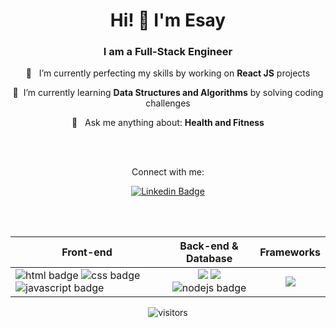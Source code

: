 <h1 align="center">Hi! 👋 I'm Esay</h1>
<h3 align="center"><b>I am a Full-Stack Engineer</b></h3>


<div align="center">
<p>
 🔭 &nbsp; I’m currently perfecting my skills by working on <b>React JS</b> projects
</p>
<p>
 🌱&nbsp;  I’m currently learning <b>Data Structures and Algorithms</b> by solving coding challenges
</p>
<p>
 💬 &nbsp; Ask me anything about: <b>Health and Fitness</b>
</p>
</div>

<br></br>
<div align="center">



<p align="center">Connect with me:</p>

[![Linkedin Badge](https://img.shields.io/badge/-Esay-0e76a8?style=flat&labelColor=0e76a8&logo=linkedin&logoColor=white)](https://www.linkedin.com/in/esay-hernandez-811899158/)
</div>


<br></br>

<div align="center">
  <table align="center">
    <thead>
      <th><span align="middle">Front-end</span></th>
      <th><span align="middle">Back-end & Database</span></th>
      <th><span align="middle">Frameworks</span></th>
    </thead>
    <tbody>
      <tr>
        <td>
          <a><img  src="https://img.shields.io/badge/html%20-%23E34F26.svg?&style=for-the-badge&logo=html5&logoColor=black" alt="html badge" />
          </a>
          <a>
            <img  src="https://img.shields.io/badge/css%20-%231572B6.svg?&style=for-the-badge&logo=css3&logoColor=black" alt="css badge" />
          </a>
          <a>
            <img  src="https://img.shields.io/badge/JavaScript%20-%23F7DF1E.svg?&style=for-the-badge&logo=JavaScript&logoColor=black" alt="javascript badge" />
          </a>
          <a></a>
        </td>
        <td align="center">
          <a>
          <img src="https://img.shields.io/badge/postgres-%23316192.svg?style=for-the-badge&logo=postgresql&logoColor=white" />
          </a>
          <a><img src="https://img.shields.io/badge/express.js-%23404d59.svg?style=for-the-badge&logo=express&logoColor=%2361DAFB" /></a>
          <a>
          <img  src="https://img.shields.io/badge/Node.Js%20-%23339933.svg?&style=for-the-badge&logo=Node.Js&logoColor=black" alt="nodejs badge" />
          </a>
        </td>
        <td align="center">
          <a>
          <img src="https://img.shields.io/badge/react-%2320232a.svg?style=for-the-badge&logo=react&logoColor=%2361DAFB" />
          </a>
        </td>
      </tr>
    </tbody>
  </table>
</div>

<div align="center">

![visitors](https://visitor-badge.glitch.me/badge?page_id=esayh.visitor-badge&left_color=gray&right_color=blue)

</div>
